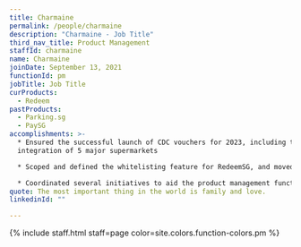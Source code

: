 ```yaml
---
title: Charmaine
permalink: /people/charmaine
description: "Charmaine - Job Title"
third_nav_title: Product Management
staffId: charmaine
name: Charmaine
joinDate: September 13, 2021
functionId: pm
jobTitle: Job Title
curProducts:
  - Redeem
pastProducts:
  - Parking.sg
  - PaySG
accomplishments: >-
  * Ensured the successful launch of CDC vouchers for 2023, including the
  integration of 5 major supermarkets

  * Scoped and defined the whitelisting feature for RedeemSG, and moved closer toward generalising RedeemSG for different use cases

  * Coordinated several initiatives to aid the product management function across OGP, including coordinating Twilio senderID registration across OGP as well as consolidating VAPT master lists and recommendations
quote: The most important thing in the world is family and love.
linkedinId: ""

---
```


{% include staff.html staff=page color=site.colors.function-colors.pm %}
